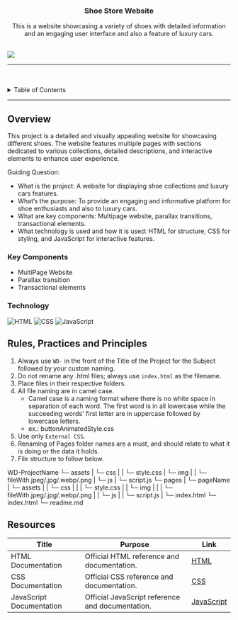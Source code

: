 <a name="readme-top">

<br/>

<br />
<div align="center">
  <a href="https://github.com-iamjerome11/">
    <img src="" alt="" width="" height="">
  </a>
  <h3 align="center">Shoe Store Website</h3>
</div>
<div align="center">
  This is a website showcasing a variety of shoes with detailed information and an engaging user interface and also a feature of luxury cars.
</div>

<br />

![](https://visit-counter.vercel.app/counter.png?page=zyx-0314/Shoe-Store-Website)

---

<br />
<br />

<details>
  <summary>Table of Contents</summary>
  <ol>
    <li>
      <a href="#overview">Overview</a>
      <ol>
        <li>
          <a href="#key-components">Key Components</a>
        </li>
        <li>
          <a href="#technology">Technology</a>
        </li>
      </ol>
    </li>
    <li>
      <a href="#rules-practices-and-principles">Rules, Practices, and Principles</a>
    </li>
    <li>
      <a href="#resources">Resources</a>
    </li>
  </ol>
</details>

---

## Overview

This project is a detailed and visually appealing website for showcasing different shoes. The website features multiple pages with sections dedicated to various collections, detailed descriptions, and interactive elements to enhance user experience.

Guiding Question:
- What is the project: A website for displaying shoe collections and luxury cars features.
- What’s the purpose: To provide an engaging and informative platform for shoe enthusiasts and also to luxury cars.
- What are key components: Multipage website, parallax transitions, transactional elements.
- What technology is used and how it is used: HTML for structure, CSS for styling, and JavaScript for interactive features.

### Key Components
- MultiPage Website
- Parallax transition
- Transactional elements

### Technology
![HTML](https://img.shields.io/badge/HTML-E34F26?style=for-the-badge&logo=html5&logoColor=white)
![CSS](https://img.shields.io/badge/CSS-1572B6?style=for-the-badge&logo=css3&logoColor=white)
![JavaScript](https://img.shields.io/badge/JavaScript-F7DF1E?style=for-the-badge&logo=javascript&logoColor=white)

## Rules, Practices and Principles
1. Always use `WD-` in the front of the Title of the Project for the Subject followed by your custom naming.
2. Do not rename any .html files; always use `index.html` as the filename.
3. Place files in their respective folders.
4. All file naming are in camel case.
   - Camel case is a naming format where there is no white space in separation of each word. The first word is in all lowercase while the succeeding words' first letter are in uppercase followed by lowercase letters.
   - ex.: buttonAnimatedStyle.css
5. Use only `External CSS`.
6. Renaming of Pages folder names are a must, and should relate to what it is doing or the data it holds.
7. File structure to follow below.

WD-ProjectName
└─ assets
| └─ css
| | └─ style.css
| └─ img
| | └─ fileWith.jpeg/.jpg/.webp/.png
| └─ js
| └─ script.js
└─ pages
| └─ pageName
| └─ assets
| | └─ css
| | | └─ style.css
| | └─ img
| | | └─ fileWith.jpeg/.jpg/.webp/.png
| | └─ js
| | └─ script.js
| └─ index.html
└─ index.html
└─ readme.md


## Resources

| Title | Purpose | Link |
|-|-|-|
| HTML Documentation | Official HTML reference and documentation. | [HTML](https://developer.mozilla.org/en-US/docs/Web/HTML) |
| CSS Documentation | Official CSS reference and documentation. | [CSS](https://developer.mozilla.org/en-US/docs/Web/CSS) |
| JavaScript Documentation | Official JavaScript reference and documentation. | [JavaScript](https://developer.mozilla.org/en-US/docs/Web/JavaScript) |
